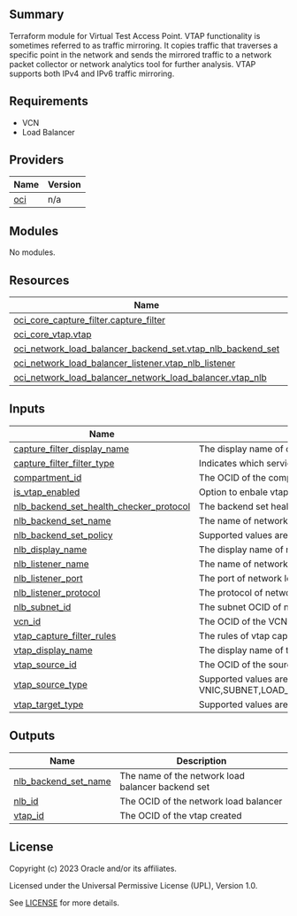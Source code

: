 ## Summary
Terraform module for Virtual Test Access Point. 
VTAP functionality is sometimes referred to as traffic mirroring. 
It copies traffic that traverses a specific point in the network and 
sends the mirrored traffic to a network packet collector or network analytics 
tool for further analysis. VTAP supports both IPv4 and IPv6 traffic mirroring.

## Requirements

* VCN
* Load Balancer

## Providers

| Name | Version |
|------|---------|
| <a name="provider_oci"></a> [oci](#provider\_oci) | n/a |

## Modules

No modules.

## Resources

| Name | Type |
|------|------|
| [oci_core_capture_filter.capture_filter](https://registry.terraform.io/providers/oracle/oci/latest/docs/resources/core_capture_filter) | resource |
| [oci_core_vtap.vtap](https://registry.terraform.io/providers/oracle/oci/latest/docs/resources/core_vtap) | resource |
| [oci_network_load_balancer_backend_set.vtap_nlb_backend_set](https://registry.terraform.io/providers/oracle/oci/latest/docs/resources/network_load_balancer_backend_set) | resource |
| [oci_network_load_balancer_listener.vtap_nlb_listener](https://registry.terraform.io/providers/oracle/oci/latest/docs/resources/network_load_balancer_listener) | resource |
| [oci_network_load_balancer_network_load_balancer.vtap_nlb](https://registry.terraform.io/providers/oracle/oci/latest/docs/resources/network_load_balancer_network_load_balancer) | resource |

## Inputs

| Name | Description | Type | Default | Required |
|------|-------------|------|---------|:--------:|
| <a name="input_capture_filter_display_name"></a> [capture\_filter\_display\_name](#input\_capture\_filter\_display\_name) | The display name of capture filter | `string` | n/a | yes |
| <a name="input_capture_filter_filter_type"></a> [capture\_filter\_filter\_type](#input\_capture\_filter\_filter\_type) | Indicates which service will use this capture filter | `string` | `"VTAP"` | no |
| <a name="input_compartment_id"></a> [compartment\_id](#input\_compartment\_id) | The OCID of the compartment containing the Vtap resource. | `string` | n/a | yes |
| <a name="input_is_vtap_enabled"></a> [is\_vtap\_enabled](#input\_is\_vtap\_enabled) | Option to enbale vtap | `bool` | `false` | no |
| <a name="input_nlb_backend_set_health_checker_protocol"></a> [nlb\_backend\_set\_health\_checker\_protocol](#input\_nlb\_backend\_set\_health\_checker\_protocol) | The backend set health checker protocol of network load balancer | `string` | `"TCP"` | no |
| <a name="input_nlb_backend_set_name"></a> [nlb\_backend\_set\_name](#input\_nlb\_backend\_set\_name) | The name of network load balancer backend set | `string` | n/a | yes |
| <a name="input_nlb_backend_set_policy"></a> [nlb\_backend\_set\_policy](#input\_nlb\_backend\_set\_policy) | Supported values are: FIVE\_TUPLE,THREE\_TUPLE,TWO\_TUPLE | `string` | `"FIVE_TUPLE"` | no |
| <a name="input_nlb_display_name"></a> [nlb\_display\_name](#input\_nlb\_display\_name) | The display name of network load balancer | `string` | n/a | yes |
| <a name="input_nlb_listener_name"></a> [nlb\_listener\_name](#input\_nlb\_listener\_name) | The name of network load balancer listener | `string` | n/a | yes |
| <a name="input_nlb_listener_port"></a> [nlb\_listener\_port](#input\_nlb\_listener\_port) | The port of network load balancer | `string` | `"4789"` | no |
| <a name="input_nlb_listener_protocol"></a> [nlb\_listener\_protocol](#input\_nlb\_listener\_protocol) | The protocol of network load balancer listener | `string` | `"UDP"` | no |
| <a name="input_nlb_subnet_id"></a> [nlb\_subnet\_id](#input\_nlb\_subnet\_id) | The subnet OCID of network load balancer | `string` | n/a | yes |
| <a name="input_vcn_id"></a> [vcn\_id](#input\_vcn\_id) | The OCID of the VCN | `string` | n/a | yes |
| <a name="input_vtap_capture_filter_rules"></a> [vtap\_capture\_filter\_rules](#input\_vtap\_capture\_filter\_rules) | The rules of vtap capture filter | `map(any)` | n/a | yes |
| <a name="input_vtap_display_name"></a> [vtap\_display\_name](#input\_vtap\_display\_name) | The display name of the vtap | `string` | n/a | yes |
| <a name="input_vtap_source_id"></a> [vtap\_source\_id](#input\_vtap\_source\_id) | The OCID of the source point where packets are captured. | `string` | n/a | yes |
| <a name="input_vtap_source_type"></a> [vtap\_source\_type](#input\_vtap\_source\_type) | Supported values are: VNIC,SUBNET,LOAD\_BALANCER,DB\_SYSTEM,EXADATA\_VM\_CLUSTER,AUTONOMOUS\_DATA\_WAREHOUSE. | `string` | n/a | yes |
| <a name="input_vtap_target_type"></a> [vtap\_target\_type](#input\_vtap\_target\_type) | Supported values are: VNIC,NETWORK\_LOAD\_BALANCER,IP\_ADDRESS | `string` | `"NETWORK_LOAD_BALANCER"` | no |

## Outputs

| Name | Description |
|------|-------------|
| <a name="output_nlb_backend_set_name"></a> [nlb\_backend\_set\_name](#output\_nlb\_backend\_set\_name) | The name of the network load balancer backend set |
| <a name="output_nlb_id"></a> [nlb\_id](#output\_nlb\_id) | The OCID of the network load balancer |
| <a name="output_vtap_id"></a> [vtap\_id](#output\_vtap\_id) | The OCID of the vtap created |

## License

Copyright (c) 2023 Oracle and/or its affiliates.

Licensed under the Universal Permissive License (UPL), Version 1.0.

See [LICENSE](../../LICENSE.txt) for more details.